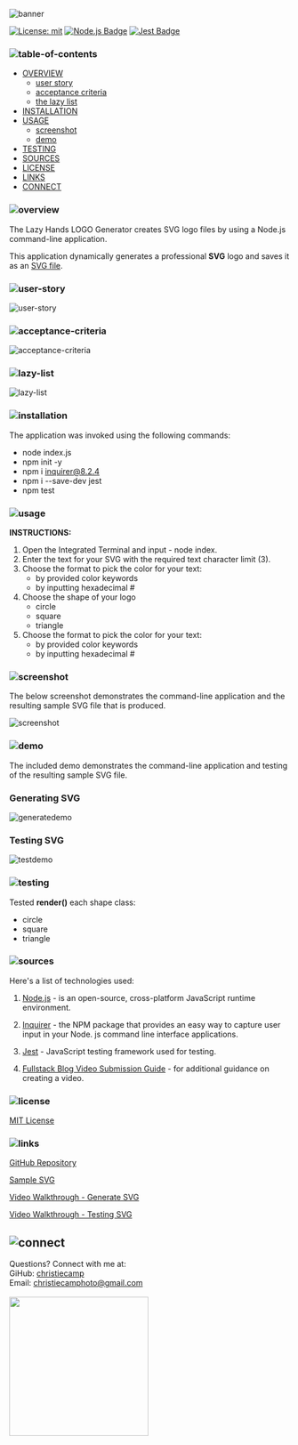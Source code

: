 ![banner](./assets/branding/header.png)

[![License: mit](https://img.shields.io/badge/License-mit-lightyellow)](https://opensource.org/licenses/MIT)
[![Node.js Badge](https://img.shields.io/badge/Node.js-393?logo=nodedotjs&logoColor=fff&style=flat)](https://nodejs.org/en) 
[![Jest Badge](https://img.shields.io/badge/Jest-C21325?logo=jest&logoColor=fff&style=flat)](https://jestjs.io/)


### ![table-of-contents](./assets/branding/toc.png)

  - [OVERVIEW](#overview)
    - [user story](#user-story)
    - [acceptance criteria](#acceptance-criteria)
    - [the lazy list](#lazy-list)
  - [INSTALLATION](#installation)
  - [USAGE](#usage)
    - [screenshot](#screenshot)
    - [demo](#demo)
  - [TESTING](#testing)
  - [SOURCES](#sources)
  - [LICENSE](#license)
  - [LINKS](#links)
  - [CONNECT](#connect)
 

### ![overview](./assets/branding/1.png)
The Lazy Hands LOGO Generator creates SVG logo files by using a Node.js command-line application.

This application dynamically generates a professional **SVG** logo and saves it as an [SVG file](https://en.wikipedia.org/wiki/Scalable_Vector_Graphics).


### ![user-story](./assets/branding/8.png)
![user-story](./assets/branding/user-story.png)

### ![acceptance-criteria](./assets/branding/9.png)
![acceptance-criteria](./assets/branding/acceptance-criteria.png)

### ![lazy-list](./assets/branding/10.png)
![lazy-list](./assets/branding/lazylist.png)


### ![installation](./assets/branding/2.png)

The application was invoked using the following commands:

* node index.js
* npm init -y
* npm i inquirer@8.2.4
* npm i --save-dev jest
* npm test


### ![usage](./assets/branding/3.png)

**INSTRUCTIONS:**

1. Open the Integrated Terminal and input - node index.
2. Enter the text for your SVG with the required text character limit (3).
3. Choose the format to pick the color for your text:
    * by provided color keywords
    * by inputting hexadecimal #
3. Choose the shape of your logo
    * circle
    * square
    * triangle
4. Choose the format to pick the color for your text:
    * by provided color keywords
    * by inputting hexadecimal #


### ![screenshot](./assets/branding/11.png)

The below screenshot demonstrates the command-line application and the resulting sample SVG file that is produced.

![screenshot](./assets/screenshot.png)


### ![demo](./assets/branding/12.png)

The included demo demonstrates the command-line application and testing of the resulting sample SVG file.

### Generating SVG

![generatedemo](./assets/generate.gif)

### Testing SVG

![testdemo](./assets/testing.gif)


### ![testing](./assets/branding/14.png)

Tested **render()** each shape class:
  * circle
  * square
  * triangle


### ![sources](./assets//branding/4.png)

Here's a list of technologies used:

1. [Node.js]() - is an open-source, cross-platform JavaScript runtime environment.

2. [Inquirer]((https://www.npmjs.com/package/inquirer/v/8.2.4)) - the NPM package that provides an easy way to capture user input in your Node. js command line interface applications. 

3. [Jest](https://jestjs.io/) - JavaScript testing framework used for testing.

4. [Fullstack Blog Video Submission Guide](https://coding-boot-camp.github.io/full-stack/computer-literacy/video-submission-guide) - for additional guidance on creating a video.


### ![license](./assets/branding/5.png)

 [MIT License](./LICENSE)


### ![links](./assets/branding/6.png)

[GitHub Repository](https://github.com/christiecamp/lazy-hands)

[Sample SVG](./example/shapes/circle.svg)

[Video Walkthrough - Generate SVG](https://www.loom.com/share/6543c5d1e5ae49c39c4e1bf686a4fc34?sid=0d38749e-4729-4b95-8413-5d3d3c0870f7)

[Video Walkthrough - Testing SVG](https://www.loom.com/share/1c5d12a84723444da3099ace13f43acc?sid=4a55f020-0e20-4168-9110-416782f1e0cb)


## ![connect](./assets/branding/7.png)
  Questions? Connect with me at:</br>
  GiHub: [christiecamp](https://github.com/christiecamp)</br>
  Email: christiecamphoto@gmail.com</br></br>
   <a href="https://www.christiecamp.com"><img height="250px" src ="./assets/branding/lazy-logo.png"></a>
